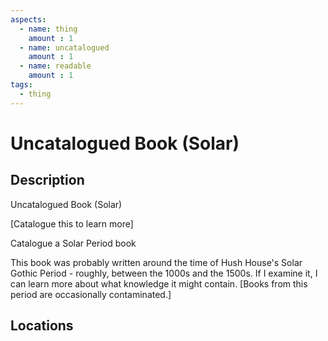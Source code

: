 ```yaml
---
aspects: 
  - name: thing
    amount : 1
  - name: uncatalogued
    amount : 1
  - name: readable
    amount : 1
tags:
  - thing
---
```


# Uncatalogued Book (Solar)

## Description
Uncatalogued Book (Solar)

[Catalogue this to learn more]

Catalogue a Solar Period book

This book was probably written around the time of Hush House's Solar Gothic Period - roughly, between the 1000s and the 1500s. If I examine it, I can learn more about what knowledge it might contain. [Books from this period are occasionally contaminated.]

## Locations